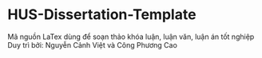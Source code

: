 # HUS-Dissertation-Template
Mã nguồn LaTex dùng để soạn thảo khóa luận, luận văn, luận án tốt nghiệp
Duy trì bởi: Nguyễn Cảnh Việt và Công Phương Cao
